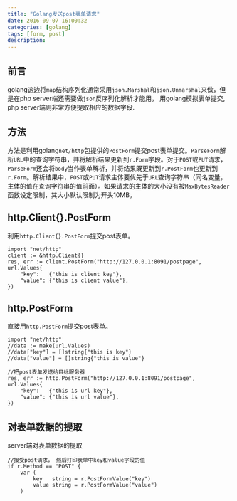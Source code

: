 ```yaml
---
title: "Golang发送post表单请求"
date: 2016-09-07 16:00:32
categories: [golang]
tags: [form, post]
description:
---
```


##  前言   
golang这边将`map`结构序列化通常采用`json.Marshal`和`json.Unmarshal`来做，但是在php server端还需要做`json`反序列化解析才能用， 用golang模拟表单提交, php server端则非常方便提取相应的数据字段. 
<!--more-->

## 方法

方法是利用golang`net/http`包提供的`PostForm`提交post表单提交。`ParseForm`解析`URL`中的查询字符串，并将解析结果更新到`r.Form`字段。对于`POST`或`PUT`请求，`ParseForm`还会将`body`当作表单解析，并将结果既更新到`r.PostForm`也更新到`r.Form`。解析结果中，`POST`或`PUT`请求主体要优先于`URL`查询字符串（同名变量，主体的值在查询字符串的值前面）。如果请求的主体的大小没有被`MaxBytesReader`函数设定限制，其大小默认限制为开头10MB。

## http.Client{}.PostForm

利用`http.Client{}.PostForm`提交post表单。

```golang
import "net/http"
client := &http.Client{}
res, err := client.PostForm("http://127.0.0.1:8091/postpage", url.Values{
	"key":   {"this is client key"},
	"value": {"this is client value"},
})
```

## http.PostForm

直接用`http.PostForm`提交post表单。

```golang
import "net/http"
//data := make(url.Values)
//data["key"] = []string{"this is key"}
//data["value"] = []string{"this is value"}

//把post表单发送给目标服务器
res, err := http.PostForm("http://127.0.0.1:8091/postpage", url.Values{
	"key":   {"this is url key"},
	"value": {"this is url value"},
})
```

## 对表单数据的提取
server端对表单数据的提取
```golang
//接受post请求， 然后打印表单中key和value字段的值
if r.Method == "POST" {
	var (
		key   string = r.PostFormValue("key")
		value string = r.PostFormValue("value")
	)
```

